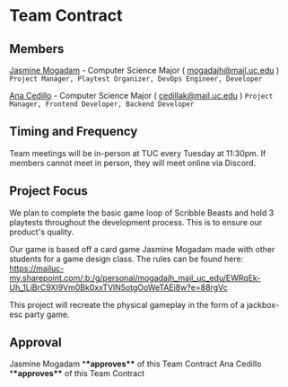 # Team Contract

## Members

[Jasmine Mogadam](documents/biographies/jasmine-mogadam-bio.md) - Computer Science Major ( mogadajh@mail.uc.edu )
`Project Manager, Playtest Organizer, DevOps Engineer, Developer`

[Ana Cedillo](documents/biographies/ana-cedillo-bio.md) - Computer Science Major ( cedillak@mail.uc.edu )
`Project Manager, Frontend Developer, Backend Developer`

## Timing and Frequency

Team meetings will be in-person at TUC every Tuesday at 11:30pm. If members cannot meet in person, they will meet online via Discord.

## Project Focus

We plan to complete the basic game loop of Scribble Beasts and hold 3 playtests throughout the development process. This is to ensure our product's quality.

Our game is based off a card game Jasmine Mogadam made with other students for a game design class. The rules can be found here: https://mailuc-my.sharepoint.com/:b:/g/personal/mogadajh_mail_uc_edu/EWRqEk-Uh_1LiBrC9XI9Vm0Bk0xxTVlN5otgOoWeTAEi8w?e=88rgVc

This project will recreate the physical gameplay in the form of a jackbox-esc party game.

## Approval

Jasmine Mogadam \***\*approves\*\*** of this Team Contract
Ana Cedillo \***\*approves\*\*** of this Team Contract
